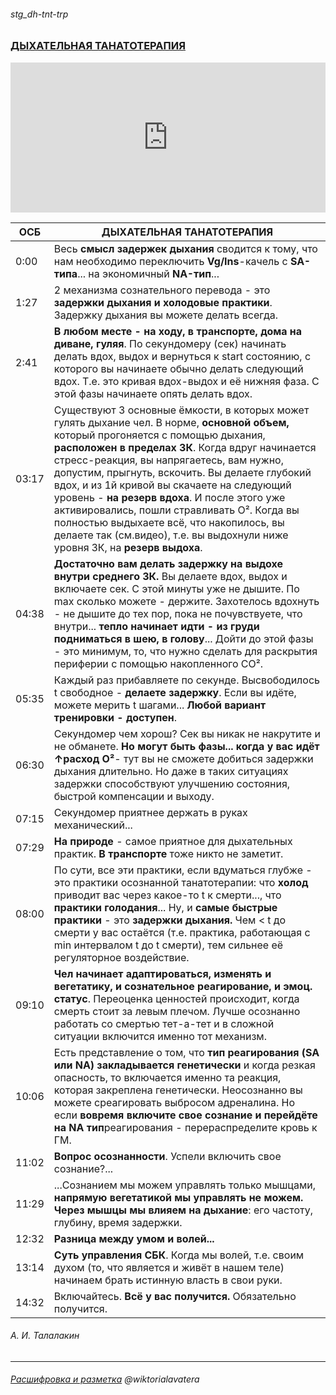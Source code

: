 ###### stg_dh-tnt-trp
### [ДЫХАТЕЛЬНАЯ ТАНАТОТЕРАПИЯ](https://youtu.be/xx_RWXVfaYc) 
<iframe width="100%" height="240" src="https://www.youtube.com/embed/xx_RWXVfaYc" title="YouTube video player" frameborder="0" allow="accelerometer; autoplay; clipboard-write; encrypted-media; gyroscope; picture-in-picture" allowfullscreen></iframe>

| ОСБ | ДЫХАТЕЛЬНАЯ ТАНАТОТЕРАПИЯ |
|-|-|
0:00 |Весь **смысл задержек дыхания** сводится к тому, что нам необходимо переключить **Vg/Ins**-качель с **SA-типа**... на экономичный **NA-тип**...
1:27 |2 механизма сознательного перевода - это **задержки дыхания и холодовые практики**. Задержку дыхания вы можете делать всегда. 
2:41 |**В любом месте - на ходу, в транспорте, дома на диване, гуляя**. По секундомеру (сек) начинать делать вдох, выдох и вернуться к start состоянию, с которого вы начинаете обычно делать следующий вдох. Т.е. это кривая вдох-выдох и её нижняя фаза. С этой фазы начинаете опять делать вдох. 
03:17 | Существуют 3 основные ёмкости, в которых может гулять дыхание чел. В норме, **основной объем,** который прогоняется с помощью дыхания, **расположен в пределах ЗК**. Когда вдруг начинается стресс-реакция, вы напрягаетесь, вам нужно, допустим, прыгнуть, вскочить. Вы делаете глубокий вдох, и из 1й кривой вы скачаете на следующий уровень - **на резерв вдоха**. И после этого уже активировались, пошли стравливать O². Когда вы полностью выдыхаете всё, что накопилось, вы делаете так (см.видео), т.е. вы выдохнули ниже уровня ЗК, на **резерв выдоха**. 
04:38 | **Достаточно вам делать задержку на выдохе внутри среднего ЗК.** Вы делаете вдох, выдох и включаете сек. С этой минуты уже не дышите. По max сколько можете - держите. Захотелось вдохнуть - не дышите до тех пор, пока не почувствуете, что внутри... **тепло начинает идти - из груди подниматься в шею, в голову**... Дойти до этой фазы - это минимум, то, что нужно сделать для раскрытия периферии с помощью накопленного CO². 
05:35 | Каждый раз прибавляете по секунде. Высвободилось t свободное - **делаете задержку**. Если вы идёте, можете мерить t шагами...  **Любой вариант тренировки - доступен**.
06:30 |Секундомер чем хорош? Сек вы никак не накрутите и не обманете. **Но могут быть фазы... когда у вас идёт ↑расход O²**- тут вы не сможете добиться задержки дыхания длительно. Но даже в таких ситуациях задержки способствуют улучшению состояния, быстрой компенсации и выходу. 
07:15 |Секундомер приятнее держать в руках механический... 
07:29 |**На природе** - самое приятное для дыхательных практик. **В транспорте** тоже никто не заметит. 
08:00 |По сути, все эти практики, если вдуматься глубже - это практики осознанной танатотерапии: что **холод** приводит вас через какое-то t к смерти..., что **практики голодания**... Ну, и **самые быстрые практики** - это **задержки дыхания.** Чем < t до смерти у вас остаётся (т.е. практика, работающая с min интервалом t до t смерти), тем сильнее её регуляторное воздействие. 
09:10 | **Чел начинает адаптироваться, изменять и вегетатику, и сознательное реагирование, и эмоц. статус**. Переоценка ценностей происходит, когда смерть стоит за левым плечом. Лучше осознанно работать со смертью тет-а-тет и в сложной ситуации включится именно тот механизм. 
10:06 |Есть представление о том, что **тип реагирования (SA или NA) закладывается генетически** и когда резкая опасность, то включается именно та реакция, которая закреплена генетически.  Неосознанно вы можете среагировать выбросом адреналина. Но если **вовремя включите свое сознание и перейдёте на NA тип**реагирования - перераспределите кровь к ГМ. 
11:02 |**Вопрос осознанности**. Успели включить свое сознание?... 
11:29 |...Сознанием мы можем управлять только мышцами, **напрямую вегетатикой мы управлять не можем.** **Через мышцы** **мы влияем на дыхание**: его частоту, глубину, время задержки. 
12:32 |**Разница между умом и волей...** 
13:14 |**Суть управления СБК**. Когда мы волей, т.е. своим духом  (то, что является и живёт в нашем теле) начинаем брать истинную власть в свои руки. 
14:32 | Включайтесь. **Всё у вас получится.** Обязательно получится. 

###### А. И. Талалакин

***
###### [Расшифровка и разметка](https://t.me/osbmd/4430) @wiktorialavatera

